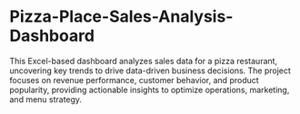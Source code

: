 # Pizza-Place-Sales-Analysis-Dashboard
This Excel-based dashboard analyzes sales data for a pizza restaurant, uncovering key trends to drive data-driven business decisions. The project focuses on revenue performance, customer behavior, and product popularity, providing actionable insights to optimize operations, marketing, and menu strategy.
